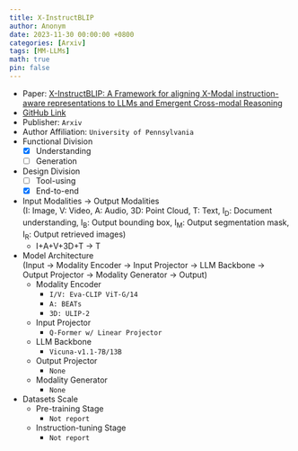 ```yaml
---
title: X-InstructBLIP
author: Anonym
date: 2023-11-30 00:00:00 +0800
categories: [Arxiv]
tags: [MM-LLMs]
math: true
pin: false
---
```


- Paper: [X-InstructBLIP: A Framework for aligning X-Modal instruction-aware representations to LLMs and Emergent Cross-modal Reasoning](https://arxiv.org/abs/2311.18799)
- [GitHub Link](https://github.com/artemisp/LAVIS-XInstructBLIP)
- Publisher: `Arxiv`
- Author Affiliation: `University of Pennsylvania`
- Functional Division
  + [x] Understanding
  + [ ] Generation
- Design Division
  + [ ] Tool-using
  + [x] End-to-end
- Input Modalities $\rightarrow$ Output Modalities <br />(I: Image, V: Video, A: Audio, 3D: Point Cloud, T: Text, I<sub>D</sub>: Document understanding, I<sub>B</sub>: Output bounding box, I<sub>M</sub>: Output segmentation mask, I<sub>R</sub>: Output retrieved images)
  + I+A+V+3D+T $\rightarrow$ T
- Model Architecture <br />(Input $\rightarrow$ Modality Encoder $\rightarrow$ Input Projector $\rightarrow$ LLM Backbone $\rightarrow$ Output Projector $\rightarrow$ Modality Generator $\rightarrow$ Output)
  + Modality Encoder
    * `I/V: Eva-CLIP ViT-G/14`
    * `A: BEATs`
    * `3D: ULIP-2`
  + Input Projector
    * `Q-Former w/ Linear Projector`
  + LLM Backbone
    * `Vicuna-v1.1-7B/13B`
  + Output Projector
    * `None`
  + Modality Generator
    * `None`
- Datasets Scale
  + Pre-training Stage
    * `Not report`
  + Instruction-tuning Stage
    * `Not report`
